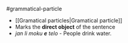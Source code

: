 #grammatical-particle
- [[Gramatical particles|Gramatical particle]] 
- Marks the **direct object** of the sentence 
- *jan li moku **e** telo* - People drink water.